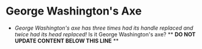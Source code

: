 George Washington's Axe
=======================

* _George Washington's axe has three times had its handle replaced and twice had its head replaced!_ Is it George Washington's axe?
** **DO NOT UPDATE CONTENT BELOW THIS LINE** **

